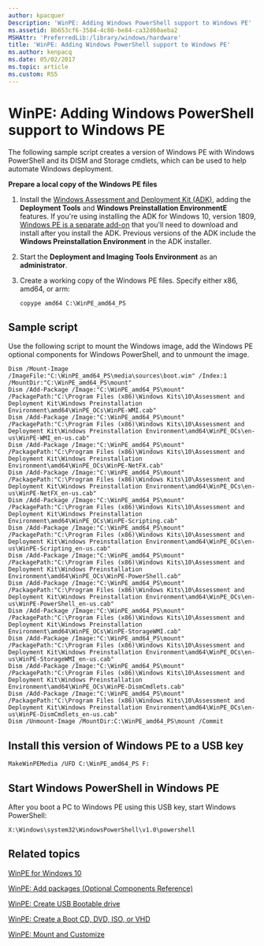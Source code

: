 ```yaml
---
author: kpacquer
Description: 'WinPE: Adding Windows PowerShell support to Windows PE'
ms.assetid: 8b653cf6-3584-4c80-be84-ca32d60aeba2
MSHAttr: 'PreferredLib:/library/windows/hardware'
title: 'WinPE: Adding Windows PowerShell support to Windows PE'
ms.author: kenpacq
ms.date: 05/02/2017
ms.topic: article
ms.custom: RS5
---
```


# WinPE: Adding Windows PowerShell support to Windows PE


The following sample script creates a version of Windows PE with Windows PowerShell and its DISM and Storage cmdlets, which can be used to help automate Windows deployment.

**Prepare a local copy of the Windows PE files**

1.  Install the [Windows Assessment and Deployment Kit (ADK)](http://go.microsoft.com/fwlink/p/?LinkID=526803), adding the **Deployment Tools** and **Windows Preinstallation EnvironmentE** features. If you're using installing the ADK for Windows 10, version 1809, [Windows PE is a separate add-on](https://go.microsoft.com/fwlink/?linkid=2022233) that you'll need to download and install after you install the ADK. Previous versions of the ADK include the **Windows Preinstallation Environment** in the ADK installer.

2.  Start the **Deployment and Imaging Tools Environment** as an **administrator**.

3.  Create a working copy of the Windows PE files. Specify either x86, amd64, or arm:

    ```
    copype amd64 C:\WinPE_amd64_PS
    ```

## <span id="SampleScript"></span><span id="samplescript"></span><span id="SAMPLESCRIPT"></span>Sample script


Use the following script to mount the Windows image, add the Windows PE optional components for Windows PowerShell, and to unmount the image.

```
Dism /Mount-Image /ImageFile:"C:\WinPE_amd64_PS\media\sources\boot.wim" /Index:1 /MountDir:"C:\WinPE_amd64_PS\mount"
Dism /Add-Package /Image:"C:\WinPE_amd64_PS\mount" /PackagePath:"C:\Program Files (x86)\Windows Kits\10\Assessment and Deployment Kit\Windows Preinstallation Environment\amd64\WinPE_OCs\WinPE-WMI.cab"
Dism /Add-Package /Image:"C:\WinPE_amd64_PS\mount" /PackagePath:"C:\Program Files (x86)\Windows Kits\10\Assessment and Deployment Kit\Windows Preinstallation Environment\amd64\WinPE_OCs\en-us\WinPE-WMI_en-us.cab"
Dism /Add-Package /Image:"C:\WinPE_amd64_PS\mount" /PackagePath:"C:\Program Files (x86)\Windows Kits\10\Assessment and Deployment Kit\Windows Preinstallation Environment\amd64\WinPE_OCs\WinPE-NetFX.cab"
Dism /Add-Package /Image:"C:\WinPE_amd64_PS\mount" /PackagePath:"C:\Program Files (x86)\Windows Kits\10\Assessment and Deployment Kit\Windows Preinstallation Environment\amd64\WinPE_OCs\en-us\WinPE-NetFX_en-us.cab"
Dism /Add-Package /Image:"C:\WinPE_amd64_PS\mount" /PackagePath:"C:\Program Files (x86)\Windows Kits\10\Assessment and Deployment Kit\Windows Preinstallation Environment\amd64\WinPE_OCs\WinPE-Scripting.cab"
Dism /Add-Package /Image:"C:\WinPE_amd64_PS\mount" /PackagePath:"C:\Program Files (x86)\Windows Kits\10\Assessment and Deployment Kit\Windows Preinstallation Environment\amd64\WinPE_OCs\en-us\WinPE-Scripting_en-us.cab"
Dism /Add-Package /Image:"C:\WinPE_amd64_PS\mount" /PackagePath:"C:\Program Files (x86)\Windows Kits\10\Assessment and Deployment Kit\Windows Preinstallation Environment\amd64\WinPE_OCs\WinPE-PowerShell.cab"
Dism /Add-Package /Image:"C:\WinPE_amd64_PS\mount" /PackagePath:"C:\Program Files (x86)\Windows Kits\10\Assessment and Deployment Kit\Windows Preinstallation Environment\amd64\WinPE_OCs\en-us\WinPE-PowerShell_en-us.cab"
Dism /Add-Package /Image:"C:\WinPE_amd64_PS\mount" /PackagePath:"C:\Program Files (x86)\Windows Kits\10\Assessment and Deployment Kit\Windows Preinstallation Environment\amd64\WinPE_OCs\WinPE-StorageWMI.cab"
Dism /Add-Package /Image:"C:\WinPE_amd64_PS\mount" /PackagePath:"C:\Program Files (x86)\Windows Kits\10\Assessment and Deployment Kit\Windows Preinstallation Environment\amd64\WinPE_OCs\en-us\WinPE-StorageWMI_en-us.cab"
Dism /Add-Package /Image:"C:\WinPE_amd64_PS\mount" /PackagePath:"C:\Program Files (x86)\Windows Kits\10\Assessment and Deployment Kit\Windows Preinstallation Environment\amd64\WinPE_OCs\WinPE-DismCmdlets.cab"
Dism /Add-Package /Image:"C:\WinPE_amd64_PS\mount" /PackagePath:"C:\Program Files (x86)\Windows Kits\10\Assessment and Deployment Kit\Windows Preinstallation Environment\amd64\WinPE_OCs\en-us\WinPE-DismCmdlets_en-us.cab"
Dism /Unmount-Image /MountDir:C:\WinPE_amd64_PS\mount /Commit
```

## <span id="Install_this_version_of_Windows_PE_to_a_USB_key"></span><span id="install_this_version_of_windows_pe_to_a_usb_key"></span><span id="INSTALL_THIS_VERSION_OF_WINDOWS_PE_TO_A_USB_KEY"></span>Install this version of Windows PE to a USB key


```
MakeWinPEMedia /UFD C:\WinPE_amd64_PS F:
```

## <span id="Start_Windows_PowerShell_in_Windows_PE"></span><span id="start_windows_powershell_in_windows_pe"></span><span id="START_WINDOWS_POWERSHELL_IN_WINDOWS_PE"></span>Start Windows PowerShell in Windows PE


After you boot a PC to Windows PE using this USB key, start Windows PowerShell:

```
X:\Windows\system32\WindowsPowerShell\v1.0\powershell
```

## <span id="related_topics"></span>Related topics


[WinPE for Windows 10](winpe-intro.md)

[WinPE: Add packages (Optional Components Reference)](winpe-add-packages--optional-components-reference.md)

[WinPE: Create USB Bootable drive](winpe-create-usb-bootable-drive.md)

[WinPE: Create a Boot CD, DVD, ISO, or VHD](winpe-create-a-boot-cd-dvd-iso-or-vhd.md)

[WinPE: Mount and Customize](winpe-mount-and-customize.md)

 

 






